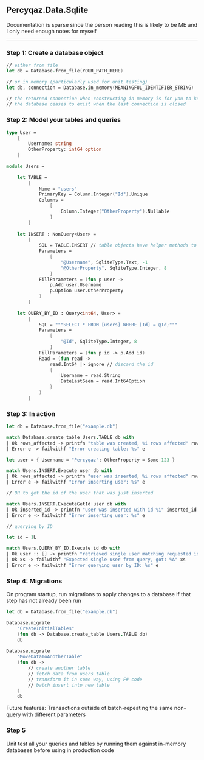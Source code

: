 ## Percyqaz.Data.Sqlite

Documentation is sparse since the person reading this is likely to be ME and I only need enough notes for myself

----

### Step 1: Create a database object
```fsharp
// either from file
let db = Database.from_file(YOUR_PATH_HERE)

// or in memory (particularly used for unit testing)
let db, connection = Database.in_memory(MEANINGFUL_IDENTIFIER_STRING)

// the returned connection when constructing in memory is for you to keep open and then dispose when you are done using it
// the database ceases to exist when the last connection is closed
```

### Step 2: Model your tables and queries
```fsharp
type User =
	{
		Username: string
		OtherProperty: int64 option
	}
	
module Users =

	let TABLE = 
		{
			Name = "users"
			PrimaryKey = Column.Integer("Id").Unique
			Columns = 
				[
					Column.Integer("OtherProperty").Nullable
				]
		}
		
	let INSERT : NonQuery<User> =
		{
			SQL = TABLE.INSERT // table objects have helper methods to generate the SQL for you
			Parameters =
				[
					"@Username", SqliteType.Text, -1
					"@OtherProperty", SqliteType.Integer, 8
				]
			FillParameters = (fun p user ->
				p.Add user.Username
				p.Option user.OtherProperty
			)
		}
		
	let QUERY_BY_ID : Query<int64, User> =
		{
			SQL = """SELECT * FROM [users] WHERE [Id] = @Id;"""
			Parameters = 
				[
					"@Id", SqliteType.Integer, 8
				]
			FillParameters = (fun p id -> p.Add id)
			Read = (fun read ->
				read.Int64 |> ignore // discard the id
				{
					Username = read.String
					DateLastSeen = read.Int64Option
				}
			)
		}
```

### Step 3: In action
```fsharp
let db = Database.from_file("example.db")

match Database.create_table Users.TABLE db with
| Ok rows_affected -> printfn "table was created, %i rows affected" rows_affected
| Error e -> failwithf "Error creating table: %s" e

let user = { Username = "Percyqaz"; OtherProperty = Some 123 }

match Users.INSERT.Execute user db with
| Ok rows_affected -> printfn "user was inserted, %i rows affected" rows_affected
| Error e -> failwithf "Error inserting user: %s" e

// OR to get the id of the user that was just inserted

match Users.INSERT.ExecuteGetId user db with
| Ok inserted_id -> printfn "user was inserted with id %i" inserted_id
| Error e -> failwithf "Error inserting user: %s" e

// querying by ID

let id = 1L

match Users.QUERY_BY_ID.Execute id db with
| Ok user :: [] -> printfn "retrieved single user matching requested id: %A" user
| Ok xs -> failwithf "Expected single user from query, got: %A" xs
| Error e -> failwithf "Error querying user by ID: %s" e
```

### Step 4: Migrations
On program startup, run migrations to apply changes to a database if that step has not already been run
```fsharp
let db = Database.from_file("example.db")

Database.migrate 
	"CreateInitialTables"
	(fun db -> Database.create_table Users.TABLE db)
	db
	
Database.migrate 
	"MoveDataToAnotherTable"
	(fun db ->
		// create another table
		// fetch data from users table
		// transform it in some way, using F# code
		// batch insert into new table
	)
	db
```

Future features: Transactions outside of batch-repeating the same non-query with different parameters

### Step 5
Unit test all your queries and tables by running them against in-memory databases before using in production code